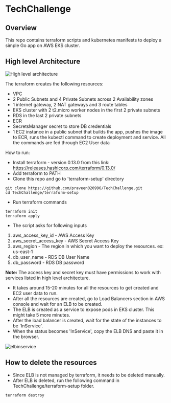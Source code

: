 # TechChallenge

## Overview

This repo contains terraform scripts and kubernetes manifests to deploy a simple Go app on AWS EKS cluster.

## High level Architecture

![High level architecture](https://user-images.githubusercontent.com/42564839/93075226-20e1ea00-f6a3-11ea-8c2a-b6da63d12df7.png)

The terraform creates the following resources:

- VPC
- 2 Public Subnets and 4 Private Subnets across 2 Availability zones
- 1 internet gateway, 2 NAT gateways and 3 route tables
- EKS cluster with 2 t2.micro worker nodes in the first 2 private subnets
- RDS in the last 2 private subnets
- ECR
- SecretsManager secret to store DB credentials
- 1 EC2 instance in a public subnet that builds the app, pushes the image to ECR, runs the kubectl command to create deployment and service. All the commands are fed through EC2 User data

How to run:

- Install terraform - version 0.13.0 from this link: https://releases.hashicorp.com/terraform/0.13.0/
- Add terraform to PATH
- Clone this repo and go to 'terraform-setup' directory
```
git clone https://github.com/praveen020996/TechChallenge.git
cd TechChallenge/terraform-setup
```
- Run terraform commands
```
terraform init
terraform apply
```
- The script asks for following inputs

1. aws_access_key_id - AWS Access Key
2. aws_secret_access_key - AWS Secret Access Key
3. aws_region - The region in which you want to deploy the resources. ex: us-east-1
4. db_user_name - RDS DB User Name
5. db_password - RDS DB password

  **Note:** The access key and secret key must have permissions to work with services listed in high level architecture.
 
- It takes around 15-20 minutes for all the resources to get created and EC2 user data to run. 
- After all the resources are created, go to Load Balancers section in AWS console and wait for an ELB to be created. 
- The ELB is created as a service to expose pods in EKS cluster. This might take 5 more minutes.
- After the load balancer is created, wait for the state of the instances to be 'InService'.
- When the status becomes 'InService', copy the ELB DNS and paste it in the browser.

![elbinservice](https://user-images.githubusercontent.com/42564839/93084693-1a0ea380-f6b2-11ea-9eaf-46522b9c5b09.png)

## How to delete the resources

- Since ELB is not managed by terraform, it needs to be deleted manually.
- After ELB is deleted, run the following command in TechChallenge/terraform-setup folder.

```
terraform destroy
```
